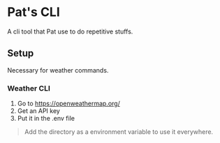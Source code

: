 # Pat's CLI 

A cli tool that Pat use to do repetitive stuffs.


## Setup

Necessary for weather commands.

### Weather CLI

1. Go to https://openweathermap.org/
2. Get an API key
3. Put it in the .env file

> Add the directory as a environment variable to use it everywhere.